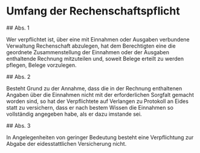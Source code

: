 # Umfang der Rechenschaftspflicht



\#\# Abs. 1

 Wer verpflichtet ist, über eine mit Einnahmen oder Ausgaben verbundene Verwaltung Rechenschaft abzulegen, hat dem Berechtigten eine die geordnete Zusammenstellung der Einnahmen oder der Ausgaben enthaltende Rechnung mitzuteilen und, soweit Belege erteilt zu werden pflegen, Belege vorzulegen.

\#\# Abs. 2

 Besteht Grund zu der Annahme, dass die in der Rechnung enthaltenen Angaben über die Einnahmen nicht mit der erforderlichen Sorgfalt gemacht worden sind, so hat der Verpflichtete auf Verlangen zu Protokoll an Eides statt zu versichern, dass er nach bestem Wissen die Einnahmen so vollständig angegeben habe, als er dazu imstande sei.

\#\# Abs. 3

 In Angelegenheiten von geringer Bedeutung besteht eine Verpflichtung zur Abgabe der eidesstattlichen Versicherung nicht. 


